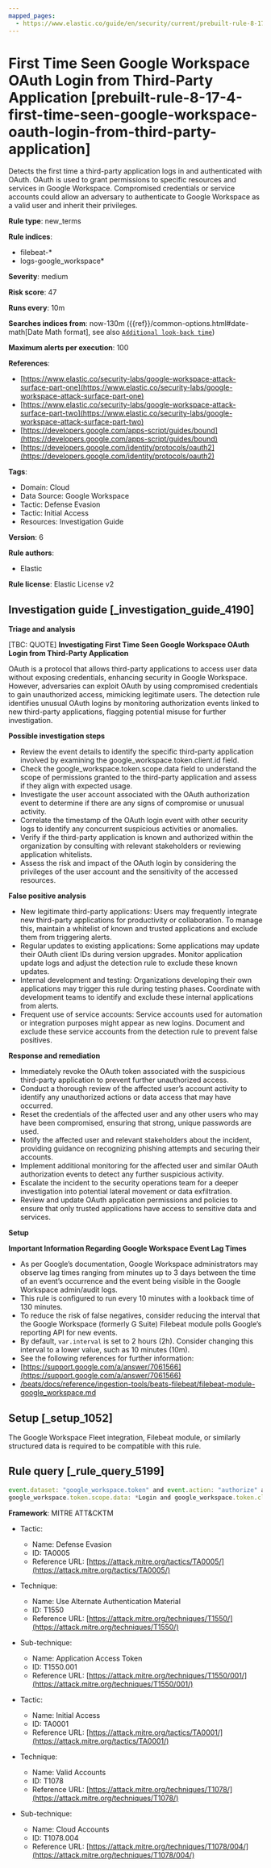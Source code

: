 ```yaml
---
mapped_pages:
  - https://www.elastic.co/guide/en/security/current/prebuilt-rule-8-17-4-first-time-seen-google-workspace-oauth-login-from-third-party-application.html
---
```


# First Time Seen Google Workspace OAuth Login from Third-Party Application [prebuilt-rule-8-17-4-first-time-seen-google-workspace-oauth-login-from-third-party-application]

Detects the first time a third-party application logs in and authenticated with OAuth. OAuth is used to grant permissions to specific resources and services in Google Workspace. Compromised credentials or service accounts could allow an adversary to authenticate to Google Workspace as a valid user and inherit their privileges.

**Rule type**: new_terms

**Rule indices**:

* filebeat-*
* logs-google_workspace*

**Severity**: medium

**Risk score**: 47

**Runs every**: 10m

**Searches indices from**: now-130m ({{ref}}/common-options.html#date-math[Date Math format], see also [`Additional look-back time`](docs-content://solutions/security/detect-and-alert/create-detection-rule.md#rule-schedule))

**Maximum alerts per execution**: 100

**References**:

* [https://www.elastic.co/security-labs/google-workspace-attack-surface-part-one](https://www.elastic.co/security-labs/google-workspace-attack-surface-part-one)
* [https://www.elastic.co/security-labs/google-workspace-attack-surface-part-two](https://www.elastic.co/security-labs/google-workspace-attack-surface-part-two)
* [https://developers.google.com/apps-script/guides/bound](https://developers.google.com/apps-script/guides/bound)
* [https://developers.google.com/identity/protocols/oauth2](https://developers.google.com/identity/protocols/oauth2)

**Tags**:

* Domain: Cloud
* Data Source: Google Workspace
* Tactic: Defense Evasion
* Tactic: Initial Access
* Resources: Investigation Guide

**Version**: 6

**Rule authors**:

* Elastic

**Rule license**: Elastic License v2

## Investigation guide [_investigation_guide_4190]

**Triage and analysis**

[TBC: QUOTE]
**Investigating First Time Seen Google Workspace OAuth Login from Third-Party Application**

OAuth is a protocol that allows third-party applications to access user data without exposing credentials, enhancing security in Google Workspace. However, adversaries can exploit OAuth by using compromised credentials to gain unauthorized access, mimicking legitimate users. The detection rule identifies unusual OAuth logins by monitoring authorization events linked to new third-party applications, flagging potential misuse for further investigation.

**Possible investigation steps**

* Review the event details to identify the specific third-party application involved by examining the google_workspace.token.client.id field.
* Check the google_workspace.token.scope.data field to understand the scope of permissions granted to the third-party application and assess if they align with expected usage.
* Investigate the user account associated with the OAuth authorization event to determine if there are any signs of compromise or unusual activity.
* Correlate the timestamp of the OAuth login event with other security logs to identify any concurrent suspicious activities or anomalies.
* Verify if the third-party application is known and authorized within the organization by consulting with relevant stakeholders or reviewing application whitelists.
* Assess the risk and impact of the OAuth login by considering the privileges of the user account and the sensitivity of the accessed resources.

**False positive analysis**

* New legitimate third-party applications: Users may frequently integrate new third-party applications for productivity or collaboration. To manage this, maintain a whitelist of known and trusted applications and exclude them from triggering alerts.
* Regular updates to existing applications: Some applications may update their OAuth client IDs during version upgrades. Monitor application update logs and adjust the detection rule to exclude these known updates.
* Internal development and testing: Organizations developing their own applications may trigger this rule during testing phases. Coordinate with development teams to identify and exclude these internal applications from alerts.
* Frequent use of service accounts: Service accounts used for automation or integration purposes might appear as new logins. Document and exclude these service accounts from the detection rule to prevent false positives.

**Response and remediation**

* Immediately revoke the OAuth token associated with the suspicious third-party application to prevent further unauthorized access.
* Conduct a thorough review of the affected user’s account activity to identify any unauthorized actions or data access that may have occurred.
* Reset the credentials of the affected user and any other users who may have been compromised, ensuring that strong, unique passwords are used.
* Notify the affected user and relevant stakeholders about the incident, providing guidance on recognizing phishing attempts and securing their accounts.
* Implement additional monitoring for the affected user and similar OAuth authorization events to detect any further suspicious activity.
* Escalate the incident to the security operations team for a deeper investigation into potential lateral movement or data exfiltration.
* Review and update OAuth application permissions and policies to ensure that only trusted applications have access to sensitive data and services.

**Setup**

**Important Information Regarding Google Workspace Event Lag Times**

* As per Google’s documentation, Google Workspace administrators may observe lag times ranging from minutes up to 3 days between the time of an event’s occurrence and the event being visible in the Google Workspace admin/audit logs.
* This rule is configured to run every 10 minutes with a lookback time of 130 minutes.
* To reduce the risk of false negatives, consider reducing the interval that the Google Workspace (formerly G Suite) Filebeat module polls Google’s reporting API for new events.
* By default, `var.interval` is set to 2 hours (2h). Consider changing this interval to a lower value, such as 10 minutes (10m).
* See the following references for further information:
* [https://support.google.com/a/answer/7061566](https://support.google.com/a/answer/7061566)
* [/beats/docs/reference/ingestion-tools/beats-filebeat/filebeat-module-google_workspace.md](beats://docs/reference/filebeat/filebeat-module-google_workspace.md)


## Setup [_setup_1052]

The Google Workspace Fleet integration, Filebeat module, or similarly structured data is required to be compatible with this rule.


## Rule query [_rule_query_5199]

```js
event.dataset: "google_workspace.token" and event.action: "authorize" and
google_workspace.token.scope.data: *Login and google_workspace.token.client.id: *apps.googleusercontent.com
```

**Framework**: MITRE ATT&CKTM

* Tactic:

    * Name: Defense Evasion
    * ID: TA0005
    * Reference URL: [https://attack.mitre.org/tactics/TA0005/](https://attack.mitre.org/tactics/TA0005/)

* Technique:

    * Name: Use Alternate Authentication Material
    * ID: T1550
    * Reference URL: [https://attack.mitre.org/techniques/T1550/](https://attack.mitre.org/techniques/T1550/)

* Sub-technique:

    * Name: Application Access Token
    * ID: T1550.001
    * Reference URL: [https://attack.mitre.org/techniques/T1550/001/](https://attack.mitre.org/techniques/T1550/001/)

* Tactic:

    * Name: Initial Access
    * ID: TA0001
    * Reference URL: [https://attack.mitre.org/tactics/TA0001/](https://attack.mitre.org/tactics/TA0001/)

* Technique:

    * Name: Valid Accounts
    * ID: T1078
    * Reference URL: [https://attack.mitre.org/techniques/T1078/](https://attack.mitre.org/techniques/T1078/)

* Sub-technique:

    * Name: Cloud Accounts
    * ID: T1078.004
    * Reference URL: [https://attack.mitre.org/techniques/T1078/004/](https://attack.mitre.org/techniques/T1078/004/)



